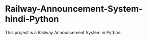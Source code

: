 # Railway-Announcement-System-hindi-Python
This project is a Railway Announcement System in Python.

